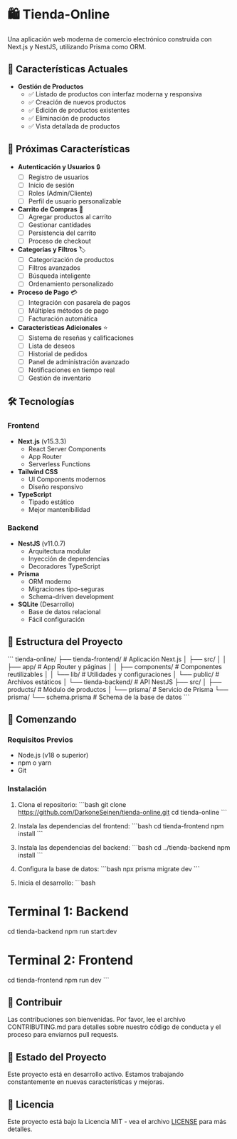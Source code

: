 # 🛍️ Tienda-Online

Una aplicación web moderna de comercio electrónico construida con Next.js y NestJS, utilizando Prisma como ORM.

## 🚀 Características Actuales

- **Gestión de Productos**
  - ✅ Listado de productos con interfaz moderna y responsiva
  - ✅ Creación de nuevos productos
  - ✅ Edición de productos existentes
  - ✅ Eliminación de productos
  - ✅ Vista detallada de productos

## 🎯 Próximas Características

- **Autenticación y Usuarios** 🔒
  - [ ] Registro de usuarios
  - [ ] Inicio de sesión
  - [ ] Roles (Admin/Cliente)
  - [ ] Perfil de usuario personalizable

- **Carrito de Compras** 🛒
  - [ ] Agregar productos al carrito
  - [ ] Gestionar cantidades
  - [ ] Persistencia del carrito
  - [ ] Proceso de checkout

- **Categorías y Filtros** 🏷️
  - [ ] Categorización de productos
  - [ ] Filtros avanzados
  - [ ] Búsqueda inteligente
  - [ ] Ordenamiento personalizado

- **Proceso de Pago** 💳
  - [ ] Integración con pasarela de pagos
  - [ ] Múltiples métodos de pago
  - [ ] Facturación automática

- **Características Adicionales** ⭐
  - [ ] Sistema de reseñas y calificaciones
  - [ ] Lista de deseos
  - [ ] Historial de pedidos
  - [ ] Panel de administración avanzado
  - [ ] Notificaciones en tiempo real
  - [ ] Gestión de inventario

## 🛠️ Tecnologías

### Frontend
- **Next.js** (v15.3.3)
  - React Server Components
  - App Router
  - Serverless Functions
- **Tailwind CSS**
  - UI Components modernos
  - Diseño responsivo
- **TypeScript**
  - Tipado estático
  - Mejor mantenibilidad

### Backend
- **NestJS** (v11.0.7)
  - Arquitectura modular
  - Inyección de dependencias
  - Decoradores TypeScript
- **Prisma**
  - ORM moderno
  - Migraciones tipo-seguras
  - Schema-driven development
- **SQLite** (Desarrollo)
  - Base de datos relacional
  - Fácil configuración

## 📁 Estructura del Proyecto

\`\`\`
tienda-online/
├── tienda-frontend/           # Aplicación Next.js
│   ├── src/
│   │   ├── app/              # App Router y páginas
│   │   ├── components/       # Componentes reutilizables
│   │   └── lib/             # Utilidades y configuraciones
│   └── public/              # Archivos estáticos
│
└── tienda-backend/           # API NestJS
    ├── src/
    │   ├── products/        # Módulo de productos
    │   └── prisma/          # Servicio de Prisma
    └── prisma/
        └── schema.prisma    # Schema de la base de datos
\`\`\`

## 🚀 Comenzando

### Requisitos Previos
- Node.js (v18 o superior)
- npm o yarn
- Git

### Instalación

1. Clona el repositorio:
\`\`\`bash
git clone https://github.com/DarkoneSeinen/tienda-online.git
cd tienda-online
\`\`\`

2. Instala las dependencias del frontend:
\`\`\`bash
cd tienda-frontend
npm install
\`\`\`

3. Instala las dependencias del backend:
\`\`\`bash
cd ../tienda-backend
npm install
\`\`\`

4. Configura la base de datos:
\`\`\`bash
npx prisma migrate dev
\`\`\`

5. Inicia el desarrollo:
\`\`\`bash
# Terminal 1: Backend
cd tienda-backend
npm run start:dev

# Terminal 2: Frontend
cd tienda-frontend
npm run dev
\`\`\`

## 🤝 Contribuir

Las contribuciones son bienvenidas. Por favor, lee el archivo CONTRIBUTING.md para detalles sobre nuestro código de conducta y el proceso para enviarnos pull requests.

## 📝 Estado del Proyecto

Este proyecto está en desarrollo activo. Estamos trabajando constantemente en nuevas características y mejoras.

## 📜 Licencia

Este proyecto está bajo la Licencia MIT - vea el archivo [LICENSE](LICENSE) para más detalles.